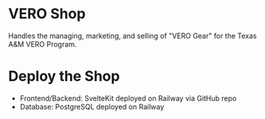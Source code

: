 # VERO Shop

Handles the managing, marketing, and selling of "VERO Gear" for the Texas A&M VERO Program.

# Deploy the Shop

- Frontend/Backend: SvelteKit deployed on Railway via GitHub repo
- Database: PostgreSQL deployed on Railway
